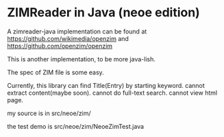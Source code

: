 ZIMReader in Java (neoe edition)
=================


A zimreader-java implementation can be found at 
https://github.com/wikimedia/openzim
and
https://github.com/openzim/openzim

This is another implementation, to be more java-lish.

The spec of ZIM file is some easy.

Currently, this library 
can find Title(Entry) by starting keyword.
cannot extract content(maybe soon).
cannot do full-text search.
cannot view html page.


my source is in  src/neoe/zim/

the test demo is  src/neoe/zim/NeoeZimTest.java

